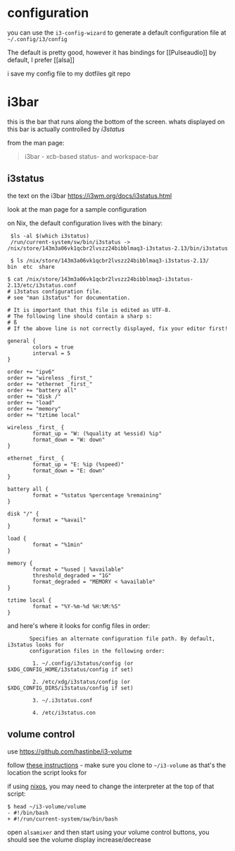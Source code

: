 # configuration
you can use the `i3-config-wizard` to generate a default configuration file at `~/.config/i3/config`

The default is pretty good, however it has bindings for [[Pulseaudio]] by default, I prefer [[alsa]]

i save my config file to my dotfiles git repo

# i3bar
this is the bar that runs along the bottom of the screen. whats displayed on this bar is actually controlled by _i3status_

from the man page:

> i3bar - xcb-based status- and workspace-bar

## i3status
the text on the i3bar
https://i3wm.org/docs/i3status.html

look at the man page for a sample configuration

on Nix, the default configuration lives with the binary:

	 $ls -al $(which i3status)
	 /run/current-system/sw/bin/i3status -> /nix/store/143m3a06vk1qcbr2lvszz24bibblmaq3-i3status-2.13/bin/i3status
	 
	 $ ls /nix/store/143m3a06vk1qcbr2lvszz24bibblmaq3-i3status-2.13/
	bin  etc  share

	$ cat /nix/store/143m3a06vk1qcbr2lvszz24bibblmaq3-i3status-2.13/etc/i3status.conf 
	# i3status configuration file.
	# see "man i3status" for documentation.

	# It is important that this file is edited as UTF-8.
	# The following line should contain a sharp s:
	# ß
	# If the above line is not correctly displayed, fix your editor first!

	general {
			colors = true
			interval = 5
	}

	order += "ipv6"
	order += "wireless _first_"
	order += "ethernet _first_"
	order += "battery all"
	order += "disk /"
	order += "load"
	order += "memory"
	order += "tztime local"

	wireless _first_ {
			format_up = "W: (%quality at %essid) %ip"
			format_down = "W: down"
	}

	ethernet _first_ {
			format_up = "E: %ip (%speed)"
			format_down = "E: down"
	}

	battery all {
			format = "%status %percentage %remaining"
	}

	disk "/" {
			format = "%avail"
	}

	load {
			format = "%1min"
	}

	memory {
			format = "%used | %available"
			threshold_degraded = "1G"
			format_degraded = "MEMORY < %available"
	}

	tztime local {
			format = "%Y-%m-%d %H:%M:%S"
	}

and here's where it looks for config files in order:

           Specifies an alternate configuration file path. By default, i3status looks for
           configuration files in the following order:

            1. ~/.config/i3status/config (or $XDG_CONFIG_HOME/i3status/config if set)

            2. /etc/xdg/i3status/config (or $XDG_CONFIG_DIRS/i3status/config if set)

            3. ~/.i3status.conf

            4. /etc/i3status.con

## volume control
use https://github.com/hastinbe/i3-volume

follow [these instructions]( https://github.com/hastinbe/i3-volume/wiki/Installation#i3wm) - make sure you clone to `~/i3-volume` as that's the location the script looks for

if using [nixos](nixos.md), you may need to change the interpreter at the top of that script:

```
$ head ~/i3-volume/volume
- #!/bin/bash
+ #!/run/current-system/sw/bin/bash
```

open `alsamixer` and then start using your volume control buttons, you should see the volume display increase/decrease